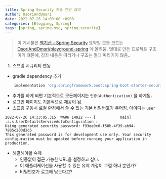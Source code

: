 ```yaml
---
title: Spring Security 기술 간단 요약
author: OsoriAndOmori
date: 2022-07-26 14:00:00 +0900
categories: [Blogging, Spring]
tags: [spring, spring-mvc, spring-security]
---
```


> 이 게시물은 [백기선 - Spring Security](https://www.inflearn.com/course/백기선-스프링-시큐리티) 요약임
> 모든 코드는 [OsoriAndOmori/playground-spring](https://github.com/OsoriAndOmori/playground-spring/tree/main/applicaion-web-mvc) 에 올려둠.
> 멋대로 만든 프로젝트 구조 이기 떄문에, 강좌 내용은 따라가나 구조는 절대 따라가지 않음..

1. 스프링 시큐리티 연동
- gradle dependency 추가
```gradle
    implementation 'org.springframework.boot:spring-boot-starter-security'
```
- 추가를 하게 되면 기본적으로 모든페이지는 `인증(Authentication)` 을 하게됨.
- 로그인 페이지도 기본적으로 제공이 됨.
- 스프링 구동시 로컬 환경에서 쓸 수 있는 기본 비밀번호가 주어짐. 아이디는 `user`
```console
2022-07-26 14:33:05.315  WARN 14922 --- [           main] .s.s.UserDetailsServiceAutoConfiguration :
Using generated security password: f93ee0c0-f58b-4f39-ab94-7805c203d2d5
This generated password is for development use only. Your security configuration must be updated before running your application in production.
```
- 해결해야할 숙제
  - 인증없이 접근 가능한 URL을 설정하고 싶다.
  - 이 애플리케이션을 사용할 수 있는 유저 계정이 그럼 하나 뿐인가?
  - 비밀번호가 로그에 남는다고?


